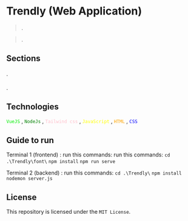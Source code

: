 # Trendly (Web Application)
> .

> .

## Sections
#### 
.
#### 
. 
#### 

## Technologies
<font color="gree"> ``VueJS`` </font> , <font color="green"> ``NodeJs`` </font> , <font color="pink"> ``Tailwind css`` </font> , <font color="yellow"> ``JavaScript`` </font> , <font color="orange"> ``HTML`` </font> , <font color="blue"> ``CSS`` </font>

## Guide to run
Terminal 1 (frontend) : run this commands:
run this commands:
``cd .\Trendly\font\``
``npm install``
``npm run serve``

Terminal 2 (backend) : run this commands:
``cd .\Trendly\``
``npm install``
``nodemon server.js``
## License
This repository is licensed under the ``MIT License``.
